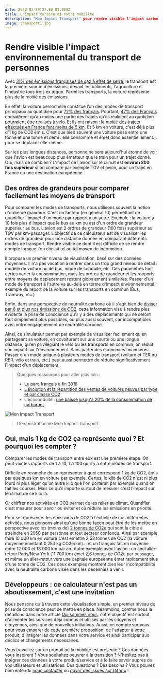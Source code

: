 ```yaml
---
date: 2020-03-29T22:00:00.000Z
title: L'impact carbone de notre mobilité
description: "Mon Impact Transport" pour rendre visible l'impact carbone du transport
image: transport1.jpg
---
```


# Rendre visible l'impact environnemental du transport de personnes

Avec [31% des émissions françaises de gaz à effet de serre](https://www.hautconseilclimat.fr/wp-content/uploads/2019/09/hcc_rapport_annuel_grand_public_2019.pdf), le transport est la première source d'émissions, devant les bâtiments, l'agriculture et l'industrie tous trois ex æquo. Parmi les transports, la voiture représente plus de la moitié des émissions.

En effet, la voiture personnelle constitue l’un des modes de transport principaux au quotidien pour [72% des français](http://barometremobilites-quotidien.org/wp-content/uploads/2020/01/Document-technique.pdf). Pourtant, [47% des Français](http://barometremobilites-quotidien.org/wp-content/uploads/2020/01/Document-technique.pdf) considèrent qu’au moins une partie des trajets qu’ils réalisent au quotidien pourraient être réalisés à vélo. Et ils ont raison : [la moitié des trajets effectués en France font moins de 5 km](http://multimedia.ademe.fr/infographies/infographie-la-mobilite-ademe/).
Et 5 km en voiture, c'est déjà plus d'1 kg de CO2 émis. C'est que bien souvent une voiture pèse entre une tonne et une tonne et demi : elle consomme et émet donc essentiellement... pour se déplacer elle-même.

Sur les plus longues distances, personne ne sera aujourd'hui étonné de voir que l'avion est beaucoup plus émetteur que le train pour un trajet donné. Oui, mais de combien ? L'impact de l'avion sur le climat est **environ 200 fois supérieur** si on compare par exemple TGV et avion, pour un trajet en France ou une destination européenne :

<script id="mon-impact-transport" src="https://monimpacttransport.fr/iframe.js" data-search="?theme=classic&center=long-2.3061_lat-48.8159"></script>


## Des ordres de grandeurs pour comparer facilement les moyens de transport

Pour comparer les modes de transports, nous utilisons souvent la notion d'ordre de grandeur. C'est un facteur (en général 10) permettant de quantifier l'impact d'un mode par rapport à un autre. Exemple : la voiture a 10 fois plus d'impact que le bus au km ou est d'un ordre de grandeur supérieur au bus. L'avion est 2 ordres de grandeur (100 fois) supérieur au TGV par km-passager.
L'objectif de ce calculateur est de visualiser les ordres de grandeur pour une distance donnée en comparant différents modes de transport. Rendre visible ce dont il est difficile de se rendre compte lorsque l'on choisit tel ou tel moyen de locomotion.

Il propose un premier niveau de visualisation, basé sur des données moyennes. Il n'a pas vocation à rentrer dans un trop grand niveau de détail : modèle de voiture ou de bus, mode de conduite, etc.
Ces paramètres font certes varier la consommation, mais les ordres de grandeur et les rapports entre moyens de déplacement restent globalement similaires. Passer d'un mode de transport à l'autre va au-delà en terme d'impact environnemental : exemple du report de la voiture sur les transports en commun (Bus, Tramway, etc.)

Enfin, dans une perspective de neutralité carbone où il s'agit bien de [diviser par 6 et plus nos émissions de CO2](https://datagir.ademe.fr/blog/historique-calculateur-carbone-nos-gestes-climat-micmac-coach-carbone/), cette information vise à rendre plus évidente la prise de conscience qu'il y a des déplacements qui ne seront tout simplement plus possibles, ou plus aussi souvent, car incompatibles avec notre engagenement de neutralité carbone.

Ainsi, ce simulateur permet par exemple de visualiser facilement qu'en partageant sa voiture, en covoiturant sur une courte ou une longue distance, qu'en privilégiant le vélo ou les transports en commun, on réduit son impact sur l'environnement. Sans parler des économies financières.
Passer d'un mode unique à plusieurs modes de transport (voiture et TER ou RER, vélo et train, etc.) peut aussi permettre de réduire significativement l'impact d'un déplacement.

> Quelques ressources pour aller plus loin :
>
> - [Le parc français à fin 2018](https://ccfa.fr/wp-content/uploads/2019/09/ccfa-2019-fr-web-v2.pdf)
> - [L'évolution et la répartition des ventes de voitures neuves par type et par classe CO2](http://carlabelling.ademe.fr/chiffrescles/)
> - L'écoconduite : [une baisse jusqu'à 20% de la consommation de carburant](https://www.ademe.fr/particuliers-eco-citoyens/deplacements/choisir-voiture-adopter-lecoconduite/adopter-leco-conduite)

![Mon Impact Transport](MIT.gif)

> Démonstration de Mon Impact Transport

## Oui, mais 1 kg de CO2 ça représente quoi ? Et pourquoi les compter ?

Comparer les modes de transport entre eux est une première étape. On peut voir les rapports de 1 à 10, 1 à 100 qu'il y a entre modes de transport.

Difficile en revanche de se représenter à quoi correspond 1 kg de CO2, émis par quelques km en voiture par exemple. Certes, le kilo de CO2 n'est ni plus lourd ni plus léger qu'un autre kilo que l'on porterait par exemple quand on fait les courses. Mais ce qu'il importe surtout de mesurer c'est l'impact sur le climat de ce kilo là.

Or chiffrer nos activités en CO2 permet de les relier au climat. Quantifier c'est mesurer pour savoir où éviter et où réduire les émissions en priorité.

Pour se représenter les émissions de CO2 à l'échelle de nos différentes activités, nous pensons ainsi qu'une bonne façon peut être de les mettre en perspective avec les (moins de) [2 tonnes de CO2e](https://datagir.ademe.fr/blog/historique-calculateur-carbone-nos-gestes-climat-micmac-coach-carbone/) qui sont la cible à atteindre en 2050 par personne et tout secteur confondu. Ainsi par exemple faire 10 000 km en voiture c'est émettre 2,53 tonnes de CO2 (la voiture moyenne émettant 0,253 kg CO2e/km)... et un français fait en moyenne entre 12 000 et 13 000 km par an.
Autre exemple avec l'avion : un seul aller-retour Paris/New York (11 700 km) émet 2,6 tonnes de CO2e par passager, et même un aller-retour vers une capitale européenne émet rapidement plus d'une tonne de CO2. Ces deux exemples montrent bien leur incompatibilité avec la neutralité carbone visée dans les décennies à venir.


## Développeurs : ce calculateur n'est pas un aboutissement, c'est une invitation

Nous pensons qu'à travers cette visualisation simple, un premier niveau de prise de conscience peut se mettre en place. Néanmoins, comme nous le détaillons dans notre article [Qui sommes nous](https://datagir.ademe.fr/qui-sommes-nous/), notre objectif est surtout d'alimenter les services déjà connus et utilisés par les citoyens et citoyennes, ainsi que de nouvelles initiatives. Aussi, on compte sur vous pour vous emparer de cette première proposition, de l'adapter à votre produit, d'intégrer les données dans votre service et ainsi participer aux déclics et changements nécessaires.

Vous travaillez sur un produit où la mobilité est présente ? Ces données vous inspirent ? Vous souhaitez oeuvrer à la transition ? N'hésitez pas à intégrer ces données à votre produit/service et à le faire savoir auprès de vos utilisateurs et utilisatrices.
Des questions ? Des besoins ? Vous pouvez bien entendu [nous contacter](mailto:contact@datagir.beta.gouv.fr) ou [ouvrir des issues sur Github](https://github.com/datagir) !

